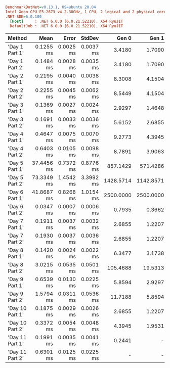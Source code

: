 ``` ini

BenchmarkDotNet=v0.13.1, OS=ubuntu 20.04
Intel Xeon CPU E5-2673 v4 2.30GHz, 1 CPU, 2 logical and 2 physical cores
.NET SDK=6.0.100
  [Host]     : .NET 6.0.0 (6.0.21.52210), X64 RyuJIT
  DefaultJob : .NET 6.0.0 (6.0.21.52210), X64 RyuJIT


```
|          Method |       Mean |     Error |    StdDev |     Gen 0 |     Gen 1 |     Gen 2 | Allocated |
|---------------- |-----------:|----------:|----------:|----------:|----------:|----------:|----------:|
|  &#39;Day 1 Part 1&#39; |  0.1255 ms | 0.0025 ms | 0.0037 ms |    3.4180 |    1.7090 |         - |     89 KB |
|  &#39;Day 1 Part 2&#39; |  0.1484 ms | 0.0028 ms | 0.0035 ms |    3.4180 |    1.7090 |         - |     89 KB |
|  &#39;Day 2 Part 1&#39; |  0.2195 ms | 0.0040 ms | 0.0038 ms |    8.3008 |    4.1504 |         - |    216 KB |
|  &#39;Day 2 Part 2&#39; |  0.2255 ms | 0.0045 ms | 0.0062 ms |    8.5449 |    4.1504 |         - |    224 KB |
|  &#39;Day 3 Part 1&#39; |  0.1369 ms | 0.0027 ms | 0.0024 ms |    2.9297 |    1.4648 |         - |     75 KB |
|  &#39;Day 3 Part 2&#39; |  0.1691 ms | 0.0033 ms | 0.0036 ms |    5.6152 |    2.6855 |         - |    146 KB |
|  &#39;Day 4 Part 1&#39; |  0.4647 ms | 0.0075 ms | 0.0070 ms |    9.2773 |    4.3945 |         - |    244 KB |
|  &#39;Day 4 Part 2&#39; |  0.6403 ms | 0.0105 ms | 0.0098 ms |    8.7891 |    3.9063 |         - |    244 KB |
|  &#39;Day 5 Part 1&#39; | 37.4456 ms | 0.7372 ms | 0.8776 ms |  857.1429 |  571.4286 |  428.5714 | 19,839 KB |
|  &#39;Day 5 Part 2&#39; | 73.3349 ms | 1.4542 ms | 3.3992 ms | 1428.5714 | 1142.8571 | 1000.0000 | 33,071 KB |
|  &#39;Day 6 Part 1&#39; | 41.8687 ms | 0.8268 ms | 1.0154 ms | 2500.0000 | 2500.0000 | 2000.0000 | 26,910 KB |
|  &#39;Day 6 Part 2&#39; |  0.0347 ms | 0.0007 ms | 0.0006 ms |    0.7935 |    0.3662 |         - |     21 KB |
|  &#39;Day 7 Part 1&#39; |  0.1911 ms | 0.0037 ms | 0.0032 ms |    2.6855 |    1.2207 |         - |     69 KB |
|  &#39;Day 7 Part 2&#39; |  0.1930 ms | 0.0037 ms | 0.0036 ms |    2.6855 |    1.2207 |         - |     69 KB |
|  &#39;Day 8 Part 1&#39; |  0.1420 ms | 0.0024 ms | 0.0022 ms |    6.3477 |    3.1738 |         - |    165 KB |
|  &#39;Day 8 Part 2&#39; |  3.0215 ms | 0.0535 ms | 0.0501 ms |  105.4688 |   19.5313 |         - |  2,730 KB |
|  &#39;Day 9 Part 1&#39; |  0.6539 ms | 0.0130 ms | 0.0225 ms |    5.8594 |    2.9297 |         - |    168 KB |
|  &#39;Day 9 Part 2&#39; |  1.5794 ms | 0.0311 ms | 0.0536 ms |   11.7188 |    5.8594 |         - |    312 KB |
| &#39;Day 10 Part 1&#39; |  0.1875 ms | 0.0029 ms | 0.0026 ms |    2.6855 |    1.2207 |         - |     71 KB |
| &#39;Day 10 Part 2&#39; |  0.3372 ms | 0.0054 ms | 0.0048 ms |    4.3945 |    1.9531 |         - |    123 KB |
| &#39;Day 11 Part 1&#39; |  0.1991 ms | 0.0035 ms | 0.0041 ms |    0.2441 |         - |         - |     11 KB |
| &#39;Day 11 Part 2&#39; |  0.6301 ms | 0.0125 ms | 0.0225 ms |         - |         - |         - |     11 KB |
